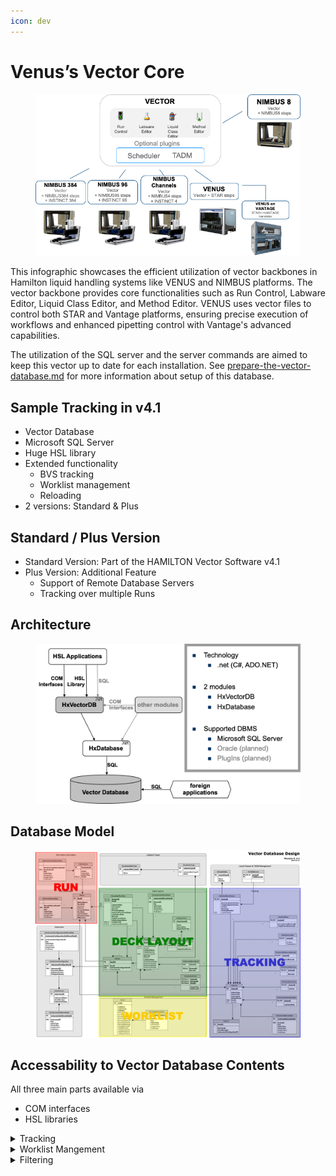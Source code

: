 ```yaml
---
icon: dev
---
```


# Venus’s Vector Core

<figure><img src="../../.gitbook/assets/image (168).png" alt=""><figcaption></figcaption></figure>

This infographic showcases the efficient utilization of vector backbones in Hamilton liquid handling systems like VENUS and NIMBUS platforms. The vector backbone provides core functionalities such as Run Control, Labware Editor, Liquid Class Editor, and Method Editor. VENUS uses vector files to control both STAR and Vantage platforms, ensuring precise execution of workflows and enhanced pipetting control with Vantage's advanced capabilities.

The utilization of the SQL server and the server commands are aimed to keep this vector up to date for each installation. See [prepare-the-vector-database.md](../page-4/optional-sql-server-installation/prepare-the-vector-database.md "mention") for more information about setup of this database.

## Sample Tracking in v4.1

* Vector Database
* Microsoft SQL Server
* Huge HSL library
* Extended functionality
  * BVS tracking
  * Worklist management
  * Reloading
* 2 versions: Standard & Plus

## Standard / Plus Version

* Standard Version: Part of the HAMILTON Vector Software v4.1
* Plus Version: Additional Feature
  * Support of Remote Database Servers
  * Tracking over multiple Runs

## Architecture

<figure><img src="../../.gitbook/assets/image (29) (1) (1) (1) (1) (1) (1).png" alt=""><figcaption></figcaption></figure>

## Database Model

<figure><img src="../../.gitbook/assets/image (2) (1) (1) (1) (1) (1) (1) (1) (1) (1) (1) (1) (1) (1) (1) (1) (1) (1) (1) (1) (1) (1).png" alt=""><figcaption></figcaption></figure>

## Accessability to Vector Database Contents

All three main parts available via

* COM interfaces
* HSL libraries

<details>

<summary>Tracking</summary>

## Tracking

* Tracking Devices
  * Microlab STAR (incl Starlet & Plus)
  * BVS
* Tracking Actions
  * Load / Unload
  * Volume Moves
  * Transports
  * Custom Actions
* Report Mapping File
* Each action manipulates at least the tables:
  * HxLabwareRunData
  * HxLabware
  * HxLabwareAction
  * HxAction
* Per action specific data is stored in seperate tables
  * HxActionMoveVolume, HxActionMove, etc

</details>

<details>

<summary>Worklist Mangement</summary>

## Worklist Management

* Import of custom worklists
* Automatic assigning of loaded labware to open jobs
* Automatic sequence generating for jobs



### Worklist Handling

#### Available Steps:

*   ### Import Worklist 1)

    Imports a worklist (Text, Excel or Access) into the Vector Database
*   ### Load and Match 2)

    Loads Labware (samples or plates) and generates sequences/arrays based on the loaded labware and its matching worklist items
*   ### Update Sample Status 1)

    Sets the processing state for worklist items to processed. Only used if Load & Match is used multiple times within same run or worklist is used over multiple runs.

    \


    #### Legend:

    1. Data Handling Steps
    2. Microlab Star Smart Steps

### Worklist Handling: Example 1

*   Load sample tubes with barcode and process all samples which are in the worklist\
    ![](<../../.gitbook/assets/image (4) (1) (1) (1) (1) (1) (1) (1) (1) (1) (1) (1) (1) (1) (1) (1) (1) (1) (1).png>)\


    <figure><img src="../../.gitbook/assets/image (3) (1) (1) (1) (1) (1) (1) (1) (1) (1) (1) (1) (1) (1) (1) (1) (1) (1) (1).png" alt=""><figcaption></figcaption></figure>

### Worklist Handling: Example 2

* Load plate and process all hits with a density greater than 0.6. Process each hit with an individual volume and liquid class.\
  \
  ![](<../../.gitbook/assets/image (5) (1) (1) (1) (1) (1) (1) (1) (1) (1) (1) (1) (1) (1) (1) (1) (1).png>)
*

    <figure><img src="../../.gitbook/assets/image (6) (1) (1) (1) (1) (1) (1) (1) (1) (1) (1) (1) (1) (1) (1) (1).png" alt=""><figcaption></figcaption></figure>



</details>

<details>

<summary>Filtering</summary>

## Filtering

* AT Filter functionality\
  ![](<../../.gitbook/assets/image (7) (1) (1) (1) (1) (1) (1) (1) (1) (1) (1) (1) (1) (1) (1).png>)

</details>

